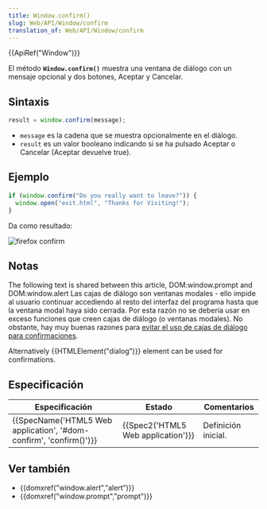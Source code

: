 ```yaml
---
title: Window.confirm()
slug: Web/API/Window/confirm
translation_of: Web/API/Window/confirm
---
```

{{ApiRef("Window")}}

El método **`Window.confirm()`** muestra una ventana de diálogo con un mensaje opcional y dos botones, Aceptar y Cancelar.

## Sintaxis

```js
result = window.confirm(message);
```

- `message` es la cadena que se muestra opcionalmente en el diálogo.
- `result` es un valor booleano indicando si se ha pulsado Aceptar o Cancelar (Aceptar devuelve true).

## Ejemplo

```js
if (window.confirm("Do you really want to leave?")) {
  window.open("exit.html", "Thanks for Visiting!");
}
```

Da como resultado:

![firefox confirm](https://mdn.mozillademos.org/files/7163/firefoxcomfirmdialog_zpsf00ec381.png)

## Notas

The following text is shared between this article, DOM:window\.prompt and DOM:window\.alert Las cajas de diálogo son ventanas modales - ello impide al usuario continuar accediendo al resto del interfaz del programa hasta que la ventana modal haya sido cerrada. Por esta razón no se debería usar en exceso funciones que creen cajas de diálogo (o ventanas modales). No obstante, hay muy buenas razones para [evitar el uso de cajas de diálogo para confirmaciones](http://alistapart.com/article/neveruseawarning).

Alternatively {{HTMLElement("dialog")}} element can be used for confirmations.

## Especificación

| Especificación                                                                           | Estado                                       | Comentarios         |
| ---------------------------------------------------------------------------------------- | -------------------------------------------- | ------------------- |
| {{SpecName('HTML5 Web application', '#dom-confirm', 'confirm()')}} | {{Spec2('HTML5 Web application')}} | Definición inicial. |

## Ver también

- {{domxref("window.alert","alert")}}
- {{domxref("window.prompt","prompt")}}

